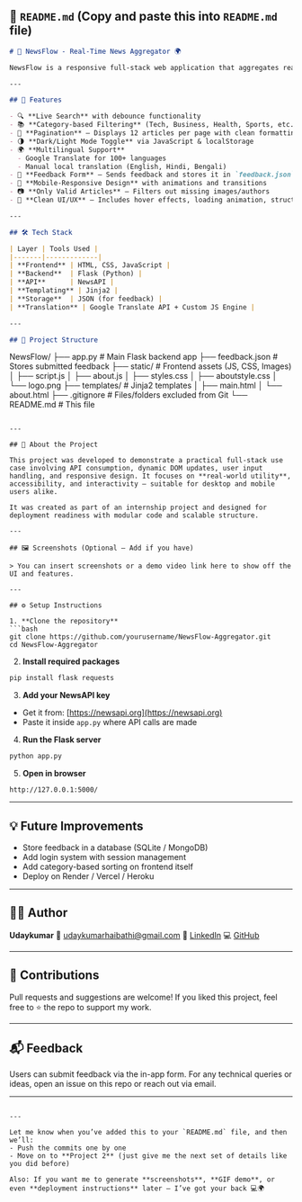 
## 📄 `README.md` (Copy and paste this into `README.md` file)

```markdown
# 📰 NewsFlow - Real-Time News Aggregator 🌍

NewsFlow is a responsive full-stack web application that aggregates real-time global news using the [NewsAPI](https://newsapi.org). Built with Flask and JavaScript, it offers users a sleek and interactive dashboard to explore headlines by category, perform live search, submit feedback, and switch between multiple languages and themes — all in one place.

---

## 🚀 Features

- 🔍 **Live Search** with debounce functionality
- 📚 **Category-based Filtering** (Tech, Business, Health, Sports, etc.)
- 🧾 **Pagination** – Displays 12 articles per page with clean formatting
- 🌗 **Dark/Light Mode Toggle** via JavaScript & localStorage
- 🌍 **Multilingual Support**
  - Google Translate for 100+ languages
  - Manual local translation (English, Hindi, Bengali)
- 💬 **Feedback Form** – Sends feedback and stores it in `feedback.json`
- 📱 **Mobile-Responsive Design** with animations and transitions
- 📷 **Only Valid Articles** – Filters out missing images/authors
- 🎨 **Clean UI/UX** – Includes hover effects, loading animation, structured layout

---

## 🛠️ Tech Stack

| Layer | Tools Used |
|-------|-------------|
| **Frontend** | HTML, CSS, JavaScript |
| **Backend**  | Flask (Python) |
| **API**      | NewsAPI |
| **Templating** | Jinja2 |
| **Storage**  | JSON (for feedback) |
| **Translation** | Google Translate API + Custom JS Engine |

---

## 📁 Project Structure

```

NewsFlow/
├── app.py                  # Main Flask backend app
├── feedback.json           # Stores submitted feedback
├── static/                 # Frontend assets (JS, CSS, Images)
│   ├── script.js
│   ├── about.js
│   ├── styles.css
│   ├── aboutstyle.css
│   └── logo.png
├── templates/              # Jinja2 templates
│   ├── main.html
│   └── about.html
├── .gitignore              # Files/folders excluded from Git
└── README.md               # This file

````

---

## 🧠 About the Project

This project was developed to demonstrate a practical full-stack use case involving API consumption, dynamic DOM updates, user input handling, and responsive design. It focuses on **real-world utility**, accessibility, and interactivity — suitable for desktop and mobile users alike.

It was created as part of an internship project and designed for deployment readiness with modular code and scalable structure.

---

## 🖼️ Screenshots (Optional – Add if you have)

> You can insert screenshots or a demo video link here to show off the UI and features.

---

## ⚙️ Setup Instructions

1. **Clone the repository**
```bash
git clone https://github.com/yourusername/NewsFlow-Aggregator.git
cd NewsFlow-Aggregator
````

2. **Install required packages**

```bash
pip install flask requests
```

3. **Add your NewsAPI key**

* Get it from: [https://newsapi.org](https://newsapi.org)
* Paste it inside `app.py` where API calls are made

4. **Run the Flask server**

```bash
python app.py
```

5. **Open in browser**

```
http://127.0.0.1:5000/
```

---

## 💡 Future Improvements

* Store feedback in a database (SQLite / MongoDB)
* Add login system with session management
* Add category-based sorting on frontend itself
* Deploy on Render / Vercel / Heroku

---

## 🙋‍♂️ Author

**Udaykumar**
📧 [udaykumarhaibathi@gmail.com](mailto:udaykumarhaibathi@gmail.com)
🔗 [LinkedIn](https://linkedin.com/in/uday-kumar-haibathi-311b66322)
💻 [GitHub](https://github.com/udaykumar0515)

---

## 🤝 Contributions

Pull requests and suggestions are welcome!
If you liked this project, feel free to ⭐ the repo to support my work.

---

## 📬 Feedback

Users can submit feedback via the in-app form. For any technical queries or ideas, open an issue on this repo or reach out via email.

---

```

---

Let me know when you’ve added this to your `README.md` file, and then we’ll:
- Push the commits one by one
- Move on to **Project 2** (just give me the next set of details like you did before)

Also: If you want me to generate **screenshots**, **GIF demo**, or even **deployment instructions** later — I’ve got your back 💻🌍
```

